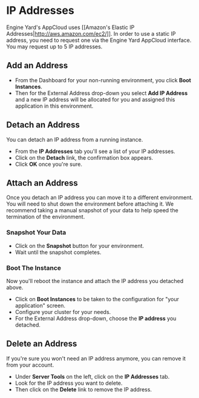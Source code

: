 # IP Addresses

Engine Yard's AppCloud uses [[Amazon's Elastic IP Addresses|http://aws.amazon.com/ec2/]]. In order to use a static IP address, you need to request one via the Engine Yard AppCloud interface. You may request up to 5 IP addresses.

## Add an Address

  - From the Dashboard for your non-running environment, you click **Boot Instances**.
  - Then for the External Address drop-down you select **Add IP Address** and a new IP address will be allocated for you and assigned this application in this environment.

## Detach an Address

You can detach an IP address from a running instance.

  - From the **IP Addresses** tab you'll see a list of your IP addresses.
  - Click on the **Detach** link, the confirmation box appears.
  - Click **OK** once you're sure.

## Attach an Address

Once you detach an IP address you can move it to a different environment.  You will need to shut down the environment before attaching it.  We recommend taking a manual snapshot of your data to help speed the termination of the environment.

### Snapshot Your Data

  - Click on the **Snapshot** button for your environment.
  - Wait until the snapshot completes.

### Boot The Instance

Now you'll reboot the instance and attach the IP address you detached above.
  - Click on **Boot Instances** to be taken to the configuration for "your application" screen.
  - Configure your cluster for your needs.
  - For the External Address drop-down, choose the **IP address** you detached.

## Delete an Address

If you're sure you won't need an IP address anymore, you can remove it from your account.

  - Under **Server Tools** on the left, click on the **IP Addresses** tab.
  - Look for the IP address you want to delete.  
  - Then click on the **Delete** link to remove the IP address.
